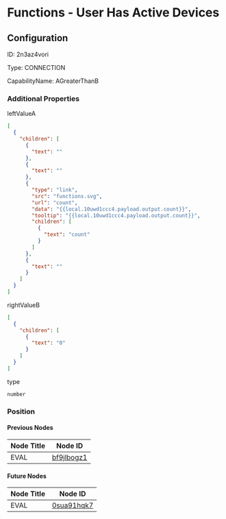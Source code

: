 # Functions - User Has Active Devices
## Configuration
ID:  2n3az4vori

Type: CONNECTION 

CapabilityName: AGreaterThanB






### Additional Properties
leftValueA
```json 
[
  {
    "children": [
      {
        "text": ""
      },
      {
        "text": ""
      },
      {
        "type": "link",
        "src": "functions.svg",
        "url": "count",
        "data": "{{local.10uwd1ccc4.payload.output.count}}",
        "tooltip": "{{local.10uwd1ccc4.payload.output.count}}",
        "children": [
          {
            "text": "count"
          }
        ]
      },
      {
        "text": ""
      }
    ]
  }
]
```


rightValueB
```json 
[
  {
    "children": [
      {
        "text": "0"
      }
    ]
  }
]
```


type
```string 
number
```





### Position

#### Previous Nodes
| Node Title | Node ID |
| :------------- | ------------ |
| EVAL | [bf9jlbogz1](./bf9jlbogz1.md) | 
 
 #### Future Nodes
| Node Title | Node ID |
| :------------- | ------------ |
| EVAL |[0sua91hqk7](./0sua91hqk7.md) | 